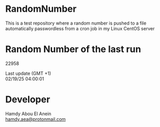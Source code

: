 # RandomNumber    
This is a test repository where a random number is pushed to a file automatically passwordless from a cron job in my Linux CentOS server    
# Random Number of the last run   
22958
      
Last update (GMT +1)    
02/19/25 04:00:01
# Developer    
Hamdy Abou El Anein   
hamdy.aea@protonmail.com
